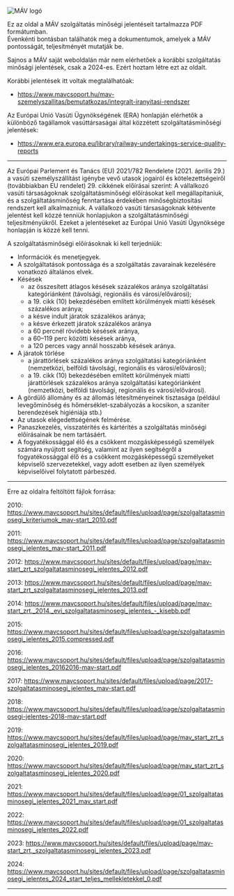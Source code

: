 ![MÁV logó](https://upload.wikimedia.org/wikipedia/commons/6/6e/M%C3%81Vlogo2025.png)


Ez az oldal a MÁV szolgáltatás minőségi jelentéseit tartalmazza PDF formátumban.  
Évenkénti bontásban találhatók meg a dokumentumok, amelyek a MÁV pontosságát, teljesítményét mutatják be.

Sajnos a MÁV saját weboldalán már nem elérhetőek a korábbi szolgáltatás minősági jelentések, csak a 2024-es. Ezért hoztam létre ezt az oldalt.

Korábbi jelentések itt voltak megtalálhatóak: 
- https://www.mavcsoport.hu/mav-szemelyszallitas/bemutatkozas/integralt-iranyitasi-rendszer

Az Európai Unió Vasúti Ügynökségének (ERA) honlapján elérhetők a különböző tagállamok vasúttársaságai által közzétett szolgáltatásminőségi jelentések:
- https://www.era.europa.eu/library/railway-undertakings-service-quality-reports

---


Az Európai Parlement és Tanács (EU) 2021/782 Rendelete (2021. április 29.) a vasúti
személyszállítást igénybe vevő utasok jogairól és kötelezettségeiről (továbbiakban EU rendelet) 29.
cikkének előírásai szerint: A vállalkozó vasúti társaságoknak szolgáltatásminőségi előírásokat kell
megállapítaniuk, és a szolgáltatásminőség fenntartása érdekében minőségbiztosítási rendszert kell
alkalmazniuk. A vállalkozó vasúti társaságoknak kétévente jelentést kell közzé tenniük honlapjukon a
szolgáltatásminőségi teljesítményükről. Ezeket a jelentéseket az Európai Unió Vasúti Ügynöksége
honlapján is közzé kell tenni.

A szolgáltatásminőségi előírásoknak ki kell terjedniük:

- Információk és menetjegyek.
- A szolgáltatások pontossága és a szolgáltatás zavarainak kezelésére vonatkozó általános
elvek.
- Késések
  - az összesített átlagos késések százalékos aránya szolgáltatási kategóriánként
(távolsági, regionális és városi/elővárosi);
  - a 19. cikk (10) bekezdésében említett körülmények miatti késések százalékos aránya;
  - a késve indult járatok százalékos aránya;
  - a késve érkezett járatok százalékos aránya
  - a 60 percnél rövidebb késések aránya,
  - a 60–119 perc közötti késések aránya,
  - a 120 perces vagy annál hosszabb késések aránya.
- A járatok törlése
  - a járattörlések százalékos aránya szolgáltatási kategóriánként (nemzetközi, belföldi
távolsági, regionális és városi/elővárosi);
  - a 19. cikk (10) bekezdésében említett körülmények miatti járattörlések százalékos
aránya szolgáltatási kategóriánként (nemzetközi, belföldi távolsági, regionális és
városi/elővárosi).
- A gördülő állomány és az állomás létesítményeinek tisztasága (például levegőminőség és
hőmérséklet-szabályozás a kocsikon, a szaniter berendezések higiéniája stb.)
- Az utasok elégedettségének felmérése.
- Panaszkezelés, visszatérítés és kártérítés a szolgáltatás minőségi előírásainak be nem
tartásáért.
- A fogyatékossággal élő és a csökkent mozgásképességű személyek számára nyújtott
segítség, valamint az ilyen segítségről a fogyatékossággal élő és a csökkent
mozgásképességű személyeket képviselő szervezetekkel, vagy adott esetben az ilyen
személyek képviselőivel folytatott párbeszéd.

---

Erre az oldalra feltöltött fájlok forrása:

2010: https://www.mavcsoport.hu/sites/default/files/upload/page/szolgaltatasminosegi_kriteriumok_mav-start_2010.pdf

2011: https://www.mavcsoport.hu/sites/default/files/upload/page/szolgaltatasminosegi_jelentes_mav-start_2011.pdf

2012: https://www.mavcsoport.hu/sites/default/files/upload/page/mav-start_zrt_szolgaltatasminosegi_jelentes_2012.pdf

2013: https://www.mavcsoport.hu/sites/default/files/upload/page/mav-start_zrt_szolgaltatasminosegi_jelentes_2013.pdf

2014: https://www.mavcsoport.hu/sites/default/files/upload/page/mav-start_zrt._2014._evi_szolgaltatasminosegi_jelentes_-_kisebb.pdf

2015: https://www.mavcsoport.hu/sites/default/files/upload/page/szolgaltatasminosegi_jelentes_2015.compressed.pdf

2016: https://www.mavcsoport.hu/sites/default/files/upload/page/szolgaltatasminosegi_jelentes_20162016-mav-start.pdf

2017: https://www.mavcsoport.hu/sites/default/files/upload/page/2017-szolgaltatasminosegi_jelentes_mav-start.pdf

2018: https://www.mavcsoport.hu/sites/default/files/upload/page/szolgaltatasminosegi-jelentes-2018-mav-start.pdf

2019: https://www.mavcsoport.hu/sites/default/files/upload/page/mav_start_zrt_szolgaltatasminosegi_jelentes_2019.pdf

2020: https://www.mavcsoport.hu/sites/default/files/upload/page/mav_start_zrt_szolgaltatasminosegi_jelentes_2020.pdf

2021: https://www.mavcsoport.hu/sites/default/files/upload/page/01_szolgaltatasminosegi_jelentes_2021_mav_start.pdf

2022: https://www.mavcsoport.hu/sites/default/files/upload/page/01_szolgaltatasminosegi_jelentes_2022.pdf

2023: https://www.mavcsoport.hu/sites/default/files/upload/page/mav-start_zrt._szolgaltatasminosegi_jelentes_2023.pdf

2024: https://www.mavcsoport.hu/sites/default/files/upload/page/szolgaltatasminosegi_jelentes_2024_start_teljes_mellekletekkel_0.pdf

---

